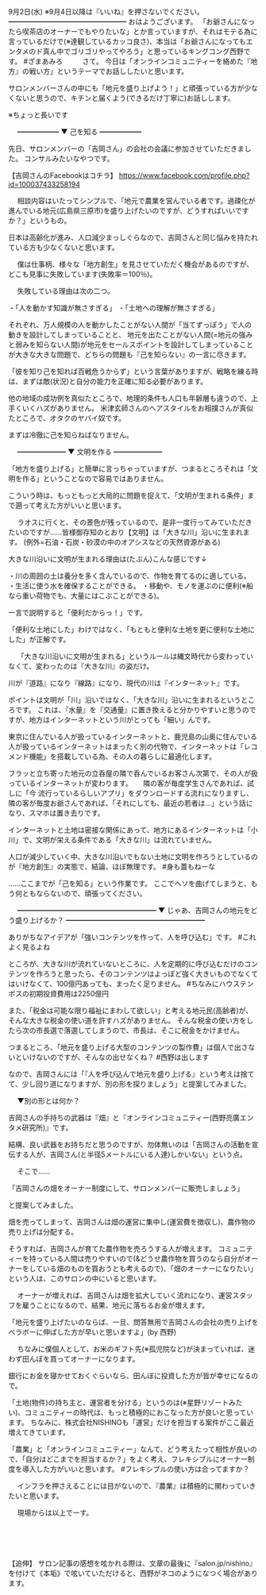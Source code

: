 9月2日(水) ※9月4日以降は『いいね』を押さないでください。
━━━━━━━━━━━━━━━━━
おはようございます。
「お爺さんになったら喫茶店のオーナーでもやりたいな」とか言っていますが、それはモテる為に言っているだけで(※達観しているカッコ良さ)、本当は「お爺さんになってもエンタメのド真ん中でゴリゴリやってやろう」と思っているキングコング西野です。
#ざまあみろ
　
　
さて。
今日は「オンラインコミュニティーを絡めた『地方』の戦い方」というテーマでお話ししたいと思います。

サロンメンバーさんの中にも「地元を盛り上げよう！」と頑張っている方が少なくないと思うので、キチンと届くよう(できるだけ丁寧に)お話しします。

※ちょっと長いです

　
━━━━━━
▼ 己を知る
━━━━━━

先日、サロンメンバーの「吉岡さん」の会社の会議に参加させていただきました。
コンサルみたいなやつです。

【吉岡さんのFacebookはコチラ】
https://www.facebook.com/profile.php?id=100037433258194

　
相談内容はいたってシンプルで、「地元で農業を営んでいる者です。過疎化が進んでいる地元(広島県三原市)を盛り上げたいのですが、どうすればいいですか？」というもの。

日本は高齢化が進み、人口減少まっしぐらなので、吉岡さんと同じ悩みを持たれている方も少なくないと思います。

　
僕は仕事柄、様々な「地方創生」を見させていただく機会があるのですが、どこも見事に失敗しています(失敗率＝100％)。

　
失敗している理由は次の二つ。

・「人を動かす知識が無さすぎる」
・「土地への理解が無さすぎる」

それぞれ、万人規模の人を動かしたことがない人間が「当てずっぽう」で人の動きを設計してしまっていることと、
地元を出たことがない人間(=地元の強みと弱みを知らない人間)が地元をセールスポイントを設計してしまっていることが大きな大きな問題で、どちらの問題も『己を知らない』の一言に尽きます。

「彼を知り己を知れば百戦危うからず」という言葉がありますが、戦略を練る時は、まずは敵(状況)と自分の能力を正確に知る必要があります。

他の地域の成功例を真似たところで、地理的条件も人口も年齢層も違うので、上手くいくハズがありません。
米津玄師さんのヘアスタイルをお相撲さんが真似たところで、オタクのヤバイ奴です。

まずは冷徹に己を知らねばなりません。

　
━━━━━━━
▼ 文明を作る
━━━━━━━

「地方を盛り上げる」と簡単に言っちゃっていますが、つまるところそれは「文明を作る」ということなので容易ではありません。

こういう時は、もっともっと大局的に問題を捉えて、「文明が生まれる条件」まで遡って考えた方がいいと思います。

　
ラオスに行くと、その景色が残っているので、是非一度行ってみていただきたいのですが……皆様御存知のとおり【文明】は「大きな川」沿いに生まれます。
(例外=石油・石炭・砂漠の中のオアシスなどの天然資源がある)

大きな川沿いに文明が生まれる理由は(たぶん)こんな感じです↓

・川の周囲の土は養分を多く含んでいるので、作物を育てるのに適している。
・生活に使う水を確保することができる。
・移動や、モノを運ぶのに便利(※船なら重い荷物でも、大量にはこぶことができる)。

一言で説明すると「便利だからっ！」です。

「便利な土地にした」わけではなく、「もともと便利な土地を更に便利な土地にした」が正解です。

　
「大きな川沿いに文明が生まれる」というルールは縄文時代から変わっていなくて、変わったのは『大きな川』の姿だけ。

川が『道路』になり『線路』になり、現代の川は『インターネット』です。

ポイントは文明が「川」沿いではなく、「大きな川」沿いに生まれるというところです。
これは、『水量』を『交通量』に置き換えると分かりやすいと思うのですが、地方はインターネットという川がとっても「細い」んです。

東京に住んでいる人が扱っているインターネットと、鹿児島の山奥に住んでいる人が扱っているインターネットはまったく別の代物で、インターネットは「レコメンド機能」を搭載している為、その人の暮らしに最適化します。
　

フラッと立ち寄った地元の立呑屋の隣で呑んでいるお客さん次第で、その人が扱っているインターネットが変わります。
　
隣の客が毎度学生さんであれば、試しに「今 流行っているらしいアプリ」をダウンロードする流れになりますし、隣の客が毎度お爺さんであれば、「それにしても、最近の若者は…」という話になり、スマホは置き去りです。

インターネットと土地は密接な関係にあって、地方にあるインターネットは「小川」で、文明が栄える条件である「大きな川」は流れていません。

人口が減少していく中、大きな川沿いでもない土地に文明を作ろうとしているのが『地方創生』の実態で、結論、ほぼ無理です。
#身も蓋もねーな

……ここまでが「己を知る」という作業です。
ここでヘソを曲げてしまうと、もう何ともならないので、頑張ってください。

　
━━━━━━━━━━━━━━━━━━━━
▼ じゃあ、吉岡さんの地元をどう盛り上げるか？
━━━━━━━━━━━━━━━━━━━━

ありがちなアイデアが「強いコンテンツを作って、人を呼び込む」です。
#これよく見るよね

ところが、大きな川が流れていないところに、人を定期的に呼び込むだけのコンテンツを作ろうと思ったら、そのコンテンツはよっぽど強く大きいものでなくてはいけなくて、100億円あっても、まったく足りません。
#ちなみにハウステンボスの初期投資費用は2250億円
　

また、「税金は可能な限り福祉にまわして欲しい」と考える地元民(高齢者)が、そんな大きな税金の使い道を許すハズがありません。
そんな税金の使い方をしたら次の市長選で落選してしまうので、市長は、そこに税金をかけません。

つまるところ、「地元を盛り上げる大型のコンテンツの製作費」は個人で出さないといけないのですが、そんなの出せなくね？
#西野は出します

なので、吉岡さんには「『人を呼び込んで地元を盛り上げる』という考えは捨てて、少し回り道になりますが、別の形を探りましょう」と提案してみました。

　
▼別の形とは何か？

吉岡さんの手持ちの武器は『畑』と『オンラインコミュニティー(西野亮廣エンタメ研究所)』です。

結構、良い武器をお持ちだと思うのですが、勿体無いのは「吉岡さんの活動を宣伝する人が、吉岡さん(と半径5メートルにいる人達)しかいない」という点。

　
そこで……

「吉岡さんの畑をオーナー制度にして、サロンメンバーに販売しましょう」

と提案してみました。
　

畑を売ってしまって、吉岡さんは畑の運営に集中し(運営費を徴収し)、農作物の売り上げは分配する。

そうすれば、吉岡さんが育てた農作物を売ろうする人が増えます。
コミュニティーを持っている人間は売りやすいので(&どうせ農作物を買うのなら自分がオーナーをしている畑のものを買おうとも考えるので)、「畑のオーナーになりたい」という人は、このサロンの中にいると思います。

　
オーナーが増えれば、吉岡さんは畑を拡大していく流れになり、運営スタッフを雇うことになるので、結果、地元に落ちるお金が増えます。

「地元を盛り上げたいのならば、一旦、問答無用で吉岡さんの会社の売り上げをベラボーに伸ばした方が早いと思いますよ」(by 西野)

　
ちなみに僕個人として、お米のギフト先(※孤児院など)が決まっていれば、迷わず田んぼを買ってオーナーになります。

銀行にお金を寝かせておくぐらいなら、田んぼに投資した方が皆が幸せになるので。

「土地(物件)の持ち主と、運営者を分ける」というのは(※星野リゾートみたい)、コミュニティーの時代は、もっと積極的におこなった方が良いと思っています。
ちなみに、株式会社NISHINOも「運営」だけを担当する案件がここ最近増えてきています。

「農業」と「オンラインコミュニティー」なんて、どう考えたって相性が良いので、「自分はどこまでを担当するか？」をよく考え、フレキシブルにオーナー制度を導入した方がいいと思います。
#フレキシブルの使い方は合ってますか？

　
インフラを押さえることには目がないので、『農業』は積極的に関わっていきたいと思います。

　
現場からは以上でーす。

　

　

【追伸】
サロン記事の感想を呟かれる際は、文章の最後に『salon.jp/nishino』を付けて《本垢》で呟いていただけると、西野がネコのようになつく場合があります。
